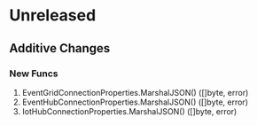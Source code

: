 # Unreleased

## Additive Changes

### New Funcs

1. EventGridConnectionProperties.MarshalJSON() ([]byte, error)
1. EventHubConnectionProperties.MarshalJSON() ([]byte, error)
1. IotHubConnectionProperties.MarshalJSON() ([]byte, error)
